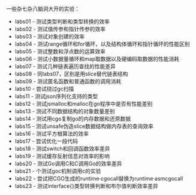 一些杂七杂八脑洞大开的实验：

* labs01 - 测试类型判断和类型转换的效率
* labs02 - 测试值传参和指针传参的效率
* labs03 - 测试对象创建的效率
* labs04 - 测试range循环和for循环，以及结构体循环和指针循环的性能区别
* labs05 - 测试整数和浮点数的运算效率
* labs06 - 测试小数据量循环和map取数据以及硬编码取数据的性能消耗
* labs07 - 测试几种链表遍历查找的性能差异
* labs08 - 同labs07，区别是用slice替代链表结构
* labs09 - 测试匿名函数和普通函数的调用消耗
* labs10 - 尝试绕过gc扫描
* labs11 - 测试json序列化支持的类型
* labs12 - 测试jsmalloc和malloc在go程序中是否有性能差别
* labs13 - 测试不同数据结构的对象数量差别
* labs14 - 测试用cgo复制go的内存数据和还原数据
* labs15 - 测试unsafe伪造slice数据结构做内存表的查询效率
* labs16 - 测试平方根算法的效率
* labs17 - 尝试优化一段代码
* labs18 - 测试switch和回调函数效率差异
* labs19 - 测试缓存反射信息对效率的影响
* labs20 - 测试Go调用C和C调用Go的效率差异
* labs21 - 个测试goc机制调用c的实验
* labs22 - 尝试把CGO生成的runtime·cgocall替换为runtime·asmcgocall
* labs23 - 测试interface{}类型转换判断和布尔值判断效率差异